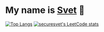 # My name is <a href="http://www.mursvet.ru">Svet</a> 👋
[![Top Langs](https://github-readme-stats.vercel.app/api/top-langs/?username=securesvet)](https://github.com/securesvet/github-readme-stats)
[![securesvet's LeetCode stats](https://leetcode-stats-six.vercel.app/api?username=securesvet)](https://github.com/securesvet/leetcode-stats)
